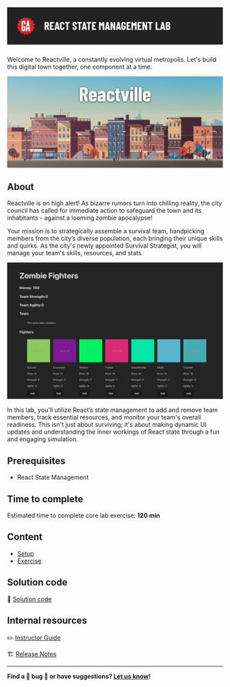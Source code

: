 # ![React State Management Lab](./assets/hero.png)

Welcome to Reactville, a constantly evolving virtual metropolis. Let's build this digital town together, one component at a time.

![Reactville Banner](./assets/reactville.png)

## About

Reactville is on high alert! As bizarre rumors turn into chilling reality, the city council has called for immediate action to safeguard the town and its inhabitants - against a looming zombie apocalypse! 

Your mission is to strategically assemble a survival team, handpicking members from the city’s diverse population, each bringing their unique skills and quirks. As the city's newly appointed Survival Strategist, you will manage your team's skills, resources, and stats.

![Solution UI](./assets/solution-ui.png)

In this lab, you'll utilize React’s state management to add and remove team members, track essential resources, and monitor your team's overall readiness. This isn't just about surviving; it's about making dynamic UI updates and understanding the inner workings of React state through a fun and engaging simulation.

## Prerequisites

- React State Management

## Time to complete

Estimated time to complete core lab exercise: **120 min**

## Content

- [Setup](./setup/README.md)
- [Exercise](./exercise/README.md)

## Solution code

🏁 [Solution code](https://git.generalassemb.ly/modular-curriculum-all-courses/react-state-management-lab-solution)

## Internal resources

✏️ [Instructor Guide](./internal-resources/instructor-guide.md)

🏗️ [Release Notes](./internal-resources/release-notes.md)

---

**Find a 👾 bug 👾 or have suggestions? [Let us know](https://git.generalassemb.ly/modular-curriculum-all-courses/universal-resources-internal/blob/main/module-feedback.md)!**
